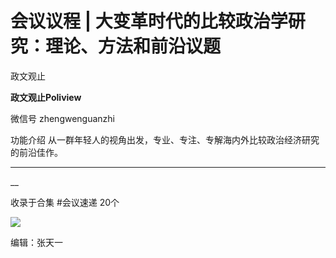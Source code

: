 

#  会议议程 | 大变革时代的比较政治学研究：理论、方法和前沿议题

政文观止  

**政文观止Poliview** 

微信号 zhengwenguanzhi

功能介绍 从一群年轻人的视角出发，专业、专注、专解海内外比较政治经济研究的前沿佳作。

____

__

收录于合集 #会议速递 20个

![](images/93/2.jpeg)

编辑：张天一  

